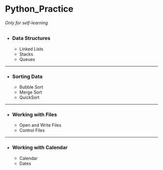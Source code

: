 # Python_Practice
###### Only for self-learning
* ### Data Structures
  * Linked Lists
  * Stacks
  * Queues
********
* ### Sorting Data
  * Bubble Sort
  * Merge Sort
  * QuickSort
********
* ### Working with Files
  * Open and Write Files
  * Control Files
********
* ### Working with Calendar
  * Calendar
  * Dates
